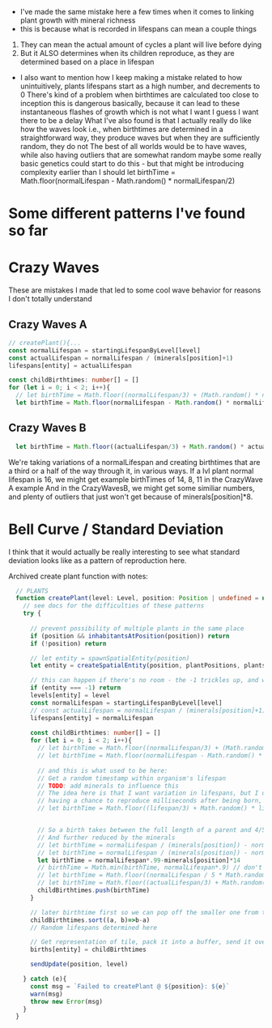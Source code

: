 - I've made the same mistake here a few times when it comes to linking plant growth with mineral richness
- this is because what is recorded in lifespans can mean a couple things

1) They can mean the actual amount of cycles a plant will live before dying
2) But it ALSO determines when its children reproduce, as they are determined based on a place in lifespan

- I also want to mention how I keep making a mistake related to how unintuitively,
plants lifespans start as a high number, and decrements to 0
There's kind of a problem when birthtimes are calculated too close to inception
this is dangerous basically, because it can lead to these instantaneous flashes of growth
which is not what I want
I guess I want there to be a delay
What I've also found is that I actually really do like how the waves look
i.e., when birthtimes are determined in a straightforward way,
they produce waves
but when they are sufficiently random, they do not
The best of all worlds would be to have waves, while also having outliers that are somewhat random
maybe some really basic genetics could start to do this -
but that might be introducing complexity earlier than I should
let birthTime = Math.floor(normalLifespan - Math.random() * normalLifespan/2)

# Some different patterns I've found so far

# Crazy Waves
These are mistakes I made that led to some cool wave behavior for reasons I don't totally understand

## Crazy Waves A
```ts
// createPlant(){...
const normalLifespan = startingLifespanByLevel[level]
const actualLifespan = normalLifespan / (minerals[position]+1)
lifespans[entity] = actualLifespan

const childBirthtimes: number[] = []
for (let i = 0; i < 2; i++){
  // let birthTime = Math.floor((normalLifespan/3) + (Math.random() * normalLifespan / 3))
  let birthTime = Math.floor(normalLifespan - Math.random() * normalLifespan/2)
```

## Crazy Waves B
```ts
  let birthTime = Math.floor((actualLifespan/3) + Math.random() * actualLifespan / 3) + minerals[position] * 8
```

We're taking variations of a normalLifespan and creating birthtimes that are a third or a half of the way through it, in various ways.
If a lvl plant normal lifespan is 16, we might get example birthTimes of 14, 8, 11 in the CrazyWave A example
And in the CrazyWavesB, we might get some similiar numbers, and plenty of outliers that just won't get because of minerals[position]*8.

# Bell Curve / Standard Deviation
I think that it would actually be really interesting to see what standard deviation looks like as a pattern of reproduction here.


Archived create plant function with notes:
```ts
  // PLANTS
  function createPlant(level: Level, position: Position | undefined = undefined, ): void {
    // see docs for the difficulties of these patterns
    try {
      
      // prevent possibility of multiple plants in the same place
      if (position && inhabitantsAtPosition(position)) return
      if (!position) return

      // let entity = spawnSpatialEntity(position)
      let entity = createSpatialEntity(position, plantPositions, plantsByPosition)

      // this can happen if there's no room - the -1 trickles up, and we fail to create a plant
      if (entity === -1) return
      levels[entity] = level
      const normalLifespan = startingLifespanByLevel[level]
      // const actualLifespan = normalLifespan / (minerals[position]+1)
      lifespans[entity] = normalLifespan
      
      const childBirthtimes: number[] = []
      for (let i = 0; i < 2; i++){
        // let birthTime = Math.floor((normalLifespan/3) + (Math.random() * normalLifespan / 3))
        // let birthTime = Math.floor(normalLifespan - Math.random() * normalLifespan/2)
        
        // and this is what used to be here:
        // Get a random timestamp within organism's lifespan
        // TODO: add minerals to influence this
        // The idea here is that I want variation in lifespans, but I don't want plants
        // having a chance to reproduce milliseconds after being born, that's causes flashgrowth problems
        // let birthTime = Math.floor((lifespan/3) + Math.random() * lifespan / 3) + minerals[position] * 5


        // So a birth takes between the full length of a parent and 4/5ths of a parents life
        // And further reduced by the minerals 
        // let birthTime = normalLifespan / (minerals[position]) - normalLifespan*.90
        // let birthTime = normalLifespan / (minerals[position]) - normalLifespan*.98
        let birthTime = normalLifespan*.99-minerals[position]*14
        // birthTime = Math.min(birthTime, normalLifespan*.9) // don't let it get shorter than .3
        // let birthTime = Math.floor((normalLifespan / 5 * Math.random() - normalLifespan/7 / minerals[position]))
        // let birthTime = Math.floor((actualLifespan/3) + Math.random() * actualLifesssssssssssssspan / 3) + minerals[position] * 8
        childBirthtimes.push(birthTime)
      }

      // later birthtime first so we can pop off the smaller one from the end
      childBirthtimes.sort((a, b)=>b-a)
      // Random lifespans determined here

      // Get representation of tile, pack it into a buffer, send it over to the right room for the v
      births[entity] = childBirthtimes

      sendUpdate(position, level)

    } catch (e){
      const msg = `Failed to createPlant @ ${position}: ${e}`
      warn(msg)
      throw new Error(msg)
    }
  }
```